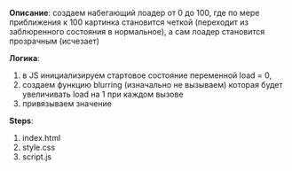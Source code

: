 __Описание__: создаем набегающий лоадер от 0 до 100, где по мере приближения к 100 картинка становится четкой (переходит из заблюренного состояния в нормальное), а сам лоадер становится прозрачным (исчезает)


__Логика__:
1) в JS инициализируем стартовое состояние переменной load = 0,
2) создаем функцию blurring (изначально не вызываем) которая будет увеличивать load на 1 при каждом вызове
3) привязываем значение




__Steps__:
1) index.html
2) style.css
3) script.js
